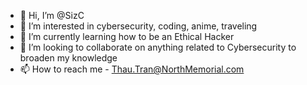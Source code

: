 - 👋 Hi, I’m @SizC
- 👀 I’m interested in cybersecurity, coding, anime, traveling
- 🌱 I’m currently learning how to be an Ethical Hacker
- 💞️ I’m looking to collaborate on anything related to Cybersecurity to broaden my knowledge
- 📫 How to reach me - Thau.Tran@NorthMemorial.com

<!---
ThauTran/ThauTran is a ✨ special ✨ repository because its `README.md` (this file) appears on your GitHub profile.
You can click the Preview link to take a look at your changes.
--->
